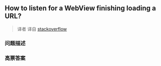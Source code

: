 ## How to listen for a WebView finishing loading a URL?

> 译者 译自 [stackoverflow](http://stackoverflow.com/questions/3149216/how-to-listen-for-a-webview-finishing-loading-a-url) 

### 问题描述 

### 高票答案 

